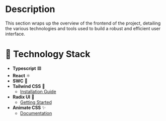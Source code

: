 # Description
This section wraps up the overview of the frontend of the project, detailing the various technologies and tools used to build a robust and efficient user interface.

# 🌟 Technology Stack

- **Typescript** 🟦
- **React** ⚛️
- **SWC** 🚀
- **Tailwind CSS** 🎨
  - [Installation Guide](https://tailwindcss.com/docs/installation/using-vite)
- **Radix UI** 🧩
  - [Getting Started](https://www.radix-ui.com/themes/docs/overview/getting-started)
- **Animate CSS** ✨
  - [Documentation](https://animate.style/)
